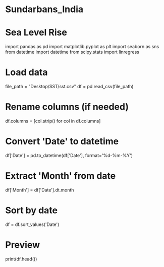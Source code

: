 # Sundarbans_India

# Sea Level Rise
import pandas as pd
import matplotlib.pyplot as plt
import seaborn as sns
from datetime import datetime
from scipy.stats import linregress


# Load data
file_path = "Desktop/SST/sst.csv"
df = pd.read_csv(file_path)

# Rename columns (if needed)
df.columns = [col.strip() for col in df.columns]

# Convert 'Date' to datetime
df['Date'] = pd.to_datetime(df['Date'], format='%d-%m-%Y')

# Extract 'Month' from date
df['Month'] = df['Date'].dt.month

# Sort by date
df = df.sort_values('Date')

# Preview
print(df.head())


